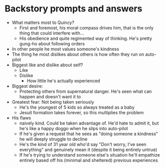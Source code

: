 # Backstory prompts and answers
* What matters most to Quincy? 
	* First and foremost, his moral compass drives him, that is the only thing that could interfere with...
	* His obedience and quite regimented way of thinking. He's pretty gung-ho about following orders
* In other people he most values someone's kindness
* The thing he most dislikes about others is how often they run on auto-pilot
* Biggest like and dislike about self?
	* Like
	* Dislike
		* How little he's actually experienced
* Biggest desire:
	* Protecting others from supernatural danger. He's seen what can happen and doesn't want it to
* Greatest fear: Not being taken seriously
	* He's the youngest of 5 kids so always treated as a baby
	* Jesuit formation takes forever, so this multiplies the problem
* His flaws
	* naively kind. Could be taken advantage of. He'd hate to admit it, but he's like a happy doggo when he slips into auto-pilot
	* If he's given a request that he sees as "doing someone a kindness" he will deeply struggle to decline
	* He's the kind of 31 year old who'd say "Don't worry, I've seen everything" and genuinely mean it (despite it being entirely untrue)
	* If he's trying to understand someone else's situation he'll empathize entirely based off his (minimal and sheltered) previous experiences
	
